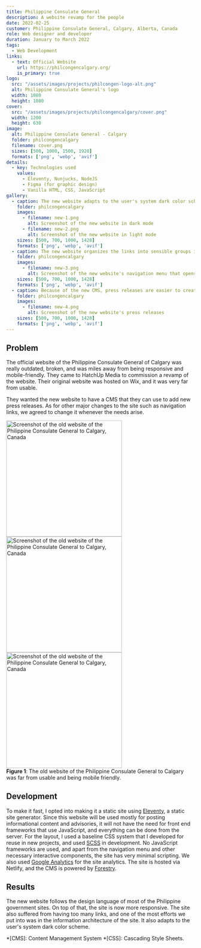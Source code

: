 ```yaml
---
title: Philippine Consulate General
description: A website revamp for the people
date: 2022-02-25
customer: Philippine Consulate General, Calgary, Alberta, Canada
role: Web designer and developer
duration: January to March 2022
tags:
  - Web Development
links:
  - text: Official Website
    url: https://philcongencalgary.org/
    is_primary: true
logo:
  src: "/assets/images/projects/philcongen-logo-alt.png"
  alt: Philippine Consulate General's logo
  width: 1080
  height: 1080
cover:
  src: "/assets/images/projects/philcongencalgary/cover.png"
  width: 1200
  height: 630
image:
  alt: Philippine Consulate General - Calgary
  folder: philcongencalgary
  filename: cover.png
  sizes: [500, 1000, 1500, 1920]
  formats: ['png', 'webp', 'avif']
details:
  - key: Technologies used
    values:
      - Eleventy, Nunjucks, NodeJS
      - Figma (for graphic design)
      - Vanilla HTML, CSS, JavaScript
gallery:
  - caption: The new website adapts to the user's system dark color scheme.
    folder: philcongencalgary
    images:
      - filename: new-1.png
        alt: Screenshot of the new website in dark mode
      - filename: new-2.png
        alt: Screenshot of the new website in light mode
    sizes: [500, 700, 1000, 1428]
    formats: ['png', 'webp', 'avif']
  - caption: The new website organizes the links into sensible groups in the navigation menu.
    folder: philcongencalgary
    images:
      - filename: new-3.png
        alt: Screenshot of the new website's navigation menu that opens into a dialog
    sizes: [500, 700, 1000, 1428]
    formats: ['png', 'webp', 'avif']
  - caption: Because of the new CMS, press releases are easier to create to the new site. New press releases are also easier to find because of the new press release previews in the front page.
    folder: philcongencalgary
    images:
      - filename: new-4.png
        alt: Screenshot of the new website's press releases
    sizes: [500, 700, 1000, 1428]
    formats: ['png', 'webp', 'avif']
---
```


## Problem

The official website of the Philippine Consulate General of Calgary was really outdated, broken, and was miles away from being responsive and mobile-friendly. They came to HatchUp Media to commission a revamp of the website. Their original website was hosted on Wix, and it was very far from usable.

They wanted the new website to have a CMS that they can use to add new press releases. As for other major changes to the site such as navigation links, we agreed to change it whenever the needs arise.

<figure class="image" style="width: min(90ch, 100%); margin-inline: auto;">
  <div class="center-justified cluster gap--m">
    <img style="width: min(35ch, 100%); flex-basis: 35ch; flex-grow: 0;" src="/assets/images/projects/philcongencalgary/philcongen-old-1.png" alt="Screenshot of the old website of the Philippine Consulate General to Calgary, Canada">
    <img style="width: min(35ch, 100%); flex-basis: 35ch; flex-grow: 0;" src="/assets/images/projects/philcongencalgary/philcongen-old.png" alt="Screenshot of the old website of the Philippine Consulate General to Calgary, Canada">
    <img style="width: min(35ch, 100%); flex-basis: 35ch; flex-grow: 0;" src="/assets/images/projects/philcongencalgary/philcongen-old-2.png" alt="Screenshot of the old website of the Philippine Consulate General to Calgary, Canada">
  </div>
  <figcaption>
    <strong>Figure 1</strong>: The old website of the Philippine Consulate General to Calgary was far from usable and being mobile friendly.
  </figcaption>
</figure>

## Development

To make it fast, I opted into making it a static site using [Eleventy][eleventy], a static site generator. Since this website will be used mostly for posting informational content and advisories, it will not have the need for front end frameworks that use JavaScript, and everything can be done from the server. For the layout, I used a baseline CSS system that I developed for reuse in new projects, and used [SCSS][scss] in development. No JavaScript frameworks are used, and apart from the navigation menu and other necessary interactive components, the site has very minimal scripting. We also used [Google Analytics][ga] for the site analytics. The site is hosted via Netlify, and the CMS is powered by [Forestry][forestry].

## Results

The new website follows the design language of most of the Philippine government sites. On top of that, the site is now more responsive. The site also suffered from having too many links, and one of the most efforts we put into was in the information architecture of the site. It also adapts to the user's system dark color scheme.


*[CMS]: Content Management System
*[CSS]: Cascading Style Sheets.

[eleventy]: https://11ty.dev/
[scss]: https://sass-lang.com/
[ga]: https://analytics.google.com/
[forestry]: https://forestry.io/